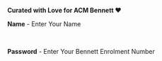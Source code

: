 **Curated with Love for ACM Bennett ❤️**

**Name** - Enter Your Name

&nbsp;

**Password** - Enter Your Bennett Enrolment Number
